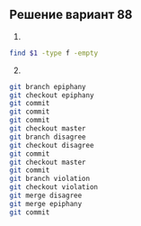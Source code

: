 ## Решение вариант 88 
 1. 
```bash
find $1 -type f -empty
``` 
2.
```bash
git branch epiphany
git checkout epiphany
git commit
git commit
git commit
git checkout master
git branch disagree
git checkout disagree
git commit
git checkout master
git commit
git branch violation
git checkout violation
git merge disagree
git merge epiphany
git commit
```
